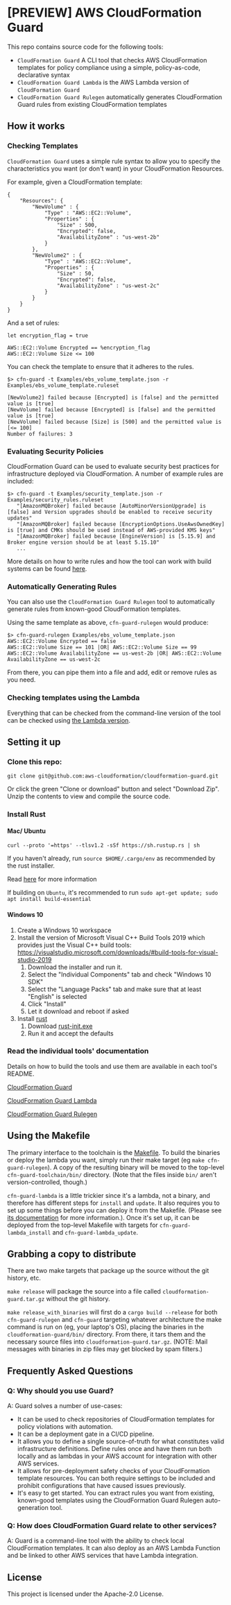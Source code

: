 # [PREVIEW] AWS CloudFormation Guard

This repo contains source code for the following tools:

* `CloudFormation Guard` A CLI tool that checks AWS CloudFormation templates for policy compliance using a simple, policy-as-code, declarative syntax 
* `CloudFormation Guard Lambda` is the AWS Lambda version of `CloudFormation Guard`
* `CloudFormation Guard Rulegen` automatically generates CloudFormation Guard rules from existing CloudFormation templates

## How it works

### Checking Templates
`CloudFormation Guard` uses a simple rule syntax to allow you to specify the characteristics you want (or don't want) in your CloudFormation Resources.

For example, given a CloudFormation template:

```
{
    "Resources": {
        "NewVolume" : {
            "Type" : "AWS::EC2::Volume",
            "Properties" : {
                "Size" : 500,
                "Encrypted": false,
                "AvailabilityZone" : "us-west-2b"
            }
        },
        "NewVolume2" : {
            "Type" : "AWS::EC2::Volume",
            "Properties" : {
                "Size" : 50,
                "Encrypted": false,
                "AvailabilityZone" : "us-west-2c"
            }
        }
    }
}
```

And a set of rules:

```
let encryption_flag = true

AWS::EC2::Volume Encrypted == %encryption_flag
AWS::EC2::Volume Size <= 100
```

You can check the template to ensure that it adheres to the rules.

```
$> cfn-guard -t Examples/ebs_volume_template.json -r Examples/ebs_volume_template.ruleset

[NewVolume2] failed because [Encrypted] is [false] and the permitted value is [true]
[NewVolume] failed because [Encrypted] is [false] and the permitted value is [true]
[NewVolume] failed because [Size] is [500] and the permitted value is [<= 100]
Number of failures: 3
```

### Evaluating Security Policies

CloudFormation Guard can be used to evaluate security best practices for infrastructure deployed via CloudFormation. A number of example rules are included:

```
$> cfn-guard -t Examples/security_template.json -r Examples/security_rules.ruleset
   "[AmazonMQBroker] failed because [AutoMinorVersionUpgrade] is [false] and Version upgrades should be enabled to receive security updates"
   "[AmazonMQBroker] failed because [EncryptionOptions.UseAwsOwnedKey] is [true] and CMKs should be used instead of AWS-provided KMS keys"
   "[AmazonMQBroker] failed because [EngineVersion] is [5.15.9] and Broker engine version should be at least 5.15.10"
   ...
```

More details on how to write rules and how the tool can work with build systems can be found [here](cfn-guard/README.md).

### Automatically Generating Rules
You can also use the `CloudFormation Guard Rulegen` tool to automatically generate rules from known-good CloudFormation templates.

Using the same template as above, `cfn-guard-rulegen` would produce:

```
$> cfn-guard-rulegen Examples/ebs_volume_template.json
AWS::EC2::Volume Encrypted == false
AWS::EC2::Volume Size == 101 |OR| AWS::EC2::Volume Size == 99
AWS::EC2::Volume AvailabilityZone == us-west-2b |OR| AWS::EC2::Volume AvailabilityZone == us-west-2c 
```

From there, you can pipe them into a file and add, edit or remove rules as you need.

### Checking templates using the Lambda

Everything that can be checked from the command-line version of the tool can be checked using [the Lambda version](./cfn-guard-lambda/README.md).

## Setting it up

### Clone this repo:

```
git clone git@github.com:aws-cloudformation/cloudformation-guard.git
```

Or click the green "Clone or download" button and select "Download Zip". Unzip the contents to view and compile the source code.

### Install Rust
#### Mac/ Ubuntu

```
curl --proto '=https' --tlsv1.2 -sSf https://sh.rustup.rs | sh
```

If you haven't already, run `source $HOME/.cargo/env` as recommended by the rust installer.

Read [here](https://rustup.rs/) for more information

If building on `Ubuntu`, it's recommended to run `sudo apt-get update; sudo apt install build-essential`

#### Windows 10

1. Create a Windows 10 workspace
2. Install the version of Microsoft Visual C++ Build Tools 2019 which provides just the Visual C++ build
     tools: https://visualstudio.microsoft.com/downloads/#build-tools-for-visual-studio-2019
   1. Download the installer and run it.
   2. Select the "Individual Components" tab and check "Windows 10 SDK"
   3. Select the "Language Packs" tab and make sure that at least "English" is selected
   4. Click "Install"
   5. Let it download and reboot if asked
3. Install [rust](https://forge.rust-lang.org/infra/other-installation-methods.html#other-ways-to-install-rustup)
   1. Download [rust-init.exe](https://static.rust-lang.org/rustup/dist/i686-pc-windows-gnu/rustup-init.exe)
   2. Run it and accept the defaults
 

### Read the individual tools' documentation

Details on how to build the tools and use them are available in each tool's README.

[CloudFormation Guard](cfn-guard/README.md)

[CloudFormation Guard Lambda](cfn-guard-lambda/README.md)

[CloudFormation Guard Rulegen](cfn-guard-rulegen/README.md)

## Using the Makefile

The primary interface to the toolchain is the [Makefile](Makefile).  To build the binaries or deploy the lambda you want, simply run their make target (eg `make cfn-guard-rulegen`).  A copy of the resulting binary will be moved to the top-level `cfn-guard-toolchain/bin/` directory.  (Note that the files inside `bin/` aren't version-controlled, though.)

`cfn-guard-lambda` is a little trickier since it's a lambda, not a binary, and therefore has different steps for `install` and `update`.  It also requires you to set up some things before you can deploy it from the Makefile.  (Please see [its documentation](cfn-guard-lambda/README.md) for more information.). Once it's set up, it can be deployed from the top-level Makefile with targets for `cfn-guard-lambda_install` and `cfn-guard-lambda_update`.

## Grabbing a copy to distribute

There are two make targets that package up the source without the git history, etc.

`make release` will package the source into a file called `cloudformation-guard.tar.gz` without the git history.

`make release_with_binaries` will first do a `cargo build --release` for both `cfn-guard-rulegen` and `cfn-guard` targeting whatever architecture the make command is run on (eg, your laptop's OS), placing the binaries in the `cloudformation-guard/bin/` directory.  From there, it tars them and the necessary source files into `cloudformation-guard.tar.gz`.  (NOTE: Mail messages with binaries in zip files may get blocked by spam filters.)

## Frequently Asked Questions

### Q: Why should you use Guard?

A: Guard solves a number of use-cases:

* It can be used to check repositories of CloudFormation templates for policy violations with automation.
* It can be a deployment gate in a CI/CD pipeline. 
* It allows you to define a single source-of-truth for what constitutes valid infrastructure definitions. Define rules once and have them run both locally and as lambdas in your AWS account for integration with other AWS services.
* It allows for pre-deployment safety checks of your CloudFormation template resources. You can both require settings to be included and prohibit configurations that have caused issues previously.  
* It's easy to get started.  You can extract rules you want from existing, known-good templates using the CloudFormation Guard Rulegen auto-generation tool.


### Q: How does CloudFormation Guard relate to other services?
A: Guard is a command-line tool with the ability to check local CloudFormation templates.  It can also deploy as an AWS Lambda Function and be linked to other AWS services that have Lambda integration.


## License
This project is licensed under the Apache-2.0 License.
